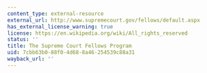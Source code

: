 ```yaml
---
content_type: external-resource
external_url: http://www.supremecourt.gov/fellows/default.aspx
has_external_license_warning: true
license: https://en.wikipedia.org/wiki/All_rights_reserved
status: ''
title: The Supreme Court Fellows Program
uid: 7cbb63b0-88f0-4d68-8a46-254539c88a31
wayback_url: ''
---
```

